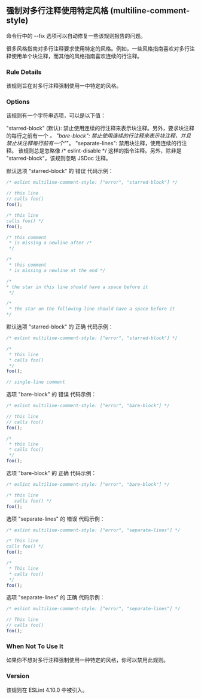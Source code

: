 ## 强制对多行注释使用特定风格 (multiline-comment-style)

命令行中的 --fix 选项可以自动修复一些该规则报告的问题。

很多风格指南对多行注释要求使用特定的风格。例如，一些风格指南喜欢对多行注释使用单个块注释，而其他的风格指南喜欢连续的行注释。

### Rule Details
该规则旨在对多行注释强制使用一中特定的风格。

### Options
该规则有一个字符串选项，可以是以下值：

"starred-block" (默认): 禁止使用连续的行注释来表示块注释。另外，要求块注释的每行之前有一个 *。
"bare-block": 禁止使用连续的行注释来表示块注释，并且禁止块注释每行前有一个"*"。
"separate-lines": 禁用块注释，使用连续的行注释。
该规则总是忽略像 /* eslint-disable */ 这样的指令注释。另外，除非是 "starred-block"，该规则忽略 JSDoc 注释。

默认选项 "starred-block" 的 错误 代码示例：
```js
/* eslint multiline-comment-style: ["error", "starred-block"] */

// this line
// calls foo()
foo();

/* this line
calls foo() */
foo();

/* this comment
 * is missing a newline after /*
 */

/*
 * this comment
 * is missing a newline at the end */

/*
* the star in this line should have a space before it
 */

/*
 * the star on the following line should have a space before it
*/
```

默认选项 "starred-block" 的 正确 代码示例：
```js
/* eslint multiline-comment-style: ["error", "starred-block"] */

/*
 * this line
 * calls foo()
 */
foo();

// single-line comment
```

选项 "bare-block" 的 错误 代码示例：
```js
/* eslint multiline-comment-style: ["error", "bare-block"] */

// this line
// calls foo()
foo();

/*
 * this line
 * calls foo()
 */
foo();
```

选项 "bare-block" 的 正确 代码示例：
```js
/* eslint multiline-comment-style: ["error", "bare-block"] */

/* this line
   calls foo() */
foo();
```

选项 "separate-lines" 的 错误 代码示例：

```js
/* eslint multiline-comment-style: ["error", "separate-lines"] */

/* This line
calls foo() */
foo();

/*
 * This line
 * calls foo()
 */
foo();
```

选项 "separate-lines" 的 正确 代码示例：
```js
/* eslint multiline-comment-style: ["error", "separate-lines"] */

// This line
// calls foo()
foo();
```

### When Not To Use It
如果你不想对多行注释强制使用一种特定的风格，你可以禁用此规则。

### Version
该规则在 ESLint 4.10.0 中被引入。

